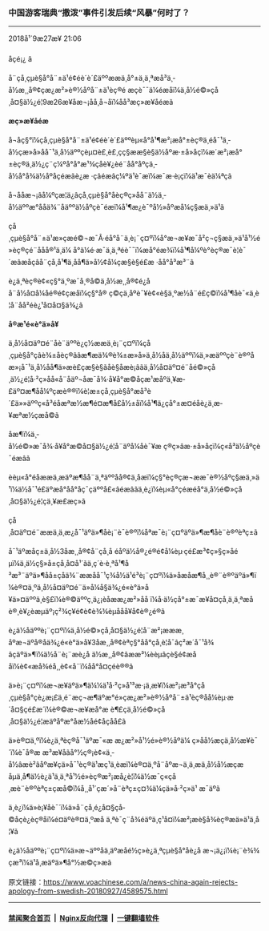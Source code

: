 ### 中国游客瑞典“撒泼”事件引发后续“风暴”何时了？
------------------------

<div class="published">
 <span class="date" title="ä¸­å½æ¶é´">
  <time datetime="2018-09-27T21:06:59+08:00">
   2018å¹´9æ27æ¥ 21:06
  </time>
 </span>
</div>
<br/>
<div class="wsw">
 <span class="dateline">
  åçé¡¿ â
 </span>
 <p>
  å¨çå¸çµè§å°å¨±ä¹é¢éè´è´£äººææä¸å°±ä¸ä¸ªæå³ä¸­å½æ¸¸å®¢çæ¿æ²»è®½åºå¨±ä¹èç®é æçè¯¯ä¼éæ­åï¼ä¸­å½é©»çå¸å¤§ä½¿é¦9æ26æ¥åæ¬¡åå¸å¬åï¼åå³æç»æ¥åéæ­ã
 </p>
 <p>
  <strong>
   æç»æ¥åéæ­
  </strong>
 </p>
 <p>
  å¬åç§°ï¼çå¸çµè§å°å¨±ä¹é¢éè´è´£äººèµ«å°å¹¶æ²¡æå°±èç®ä¸­éå¯¹ä¸­å½çæ»å»åå¯¹ä¸­å½äººçèµ¤è£¸è£¸çç§ææ­§è§ä½åºæ·±å»åçï¼æ´æ²¡æå°±èç®ä¸­ä½¿ç¨ç¼ºå°å°æ¹¾çåè¥¿èé¨åå°åºçä¸­å½å°å¾ä½åºåçéæ­ãè¿æ ·çâéæ­âç¼ºä¹è¯æï¼æ¯æ·è¡çï¼ä¹æ¯èä¼ªçã
 </p>
 <p>
  å¬ååæ¬¡âå¼ºçæ¦ä¿âçå¸çµè§å°åèç®ç»åå¨ä½ä¸­å½äººæ°ååä¾¨åäººä½åºçè¯éæ­ï¼å¹¶æ¿è¯ºå½»åºæå¼ç§æä¸»ä¹ã
 </p>
 <p>
  çå¸çµè§å°å¨±ä¹æ»çæé©¬æ¯Â·éå°å¨ä¸è¡¨ç¤ºï¼å°æ¬æ¥æ¯å²ç¬ç§æä¸»ä¹å¹½é»èç®çé¨ååå®¹ä¸ä¼ å°ä¼é·æ¯ä¸ä¸ªéè¯¯ï¼æå°éæ¾ï¼å¹¶å¼ºè°èç®æ¯è¦è¯´æâæåçâå¨çå¸å¹¶ä¸åå¶ä»å½¢å¼çæ­§è§é£æ ·åå°å³æ³¨ã
 </p>
 <p>
  è¿ä¸ªèç®è¢«ç§°ä¸ºæ¯å¸®å©ä¸­å½æ¸¸å®¢é¿åå¨å½å¤å¼åé®é¢çæåï¼ç§°å® ç©çä¸åºè¯¥è¢«è§ä¸ºæ½å¨é£ç©ï¼å¹¶åè¯«ä¸è¦å¨åå²éè¿¹å¤å¤§ä¾¿ã
 </p>
 <p>
  <strong>
   å®æ¹é«è°ä»å¥
  </strong>
 </p>
 <p>
  ä¸­å½å¤äº¤é¨åè¨äººè¿ç½ææä¸è¡¨ç¤ºï¼çå¸çµè§å°çâè¾±åèç®ââæ¶æä¾®è¾±æ»å»ä¸­å½åä¸­å½äººï¼ä¸»æäººçè¨è®ºåæ»¡å¯¹ä¸­å½åå¶ä»æè£çæ­§è§ãåè§åæè¡âãä¸­å½å¤äº¤é¨åé©»çå¸ä½¿é¦å·²ç»åå«å¨åäº¬åæ¯å¾·å¥å°æ©åçæ¹æåºä¸¥æ­£äº¤æ¶åå¼ºçæè®®ï¼è¦æ±çå¸çµè§å°æå³è´£ä»»äººç«å³éåæªæ½æ¶é¤æ¶å£å½±åï¼å¹¶ä¿çå°±æ­¤éåè¿ä¸æ­¥æªæ½çæå©ã
 </p>
 <p>
  åæ¶ï¼ä¸­å½é©»æ¯å¾·å¥å°æ©å¤§ä½¿é¦å¨äºå¼åè¯¥æ ç®ç»âæ·±å»åçï¼ç«å³ä½åºçè¯éæ­âã
 </p>
 <p>
  èèµ«å°éåææä¸æäºæ¶åå¨ä¸ªäººåå®¢ä¸åæï¼ç§°èç®çæ¬ææ¯è®½åºç§æä¸»ä¹ï¼ä½å¯¹é£äºæå°åå°åç¯çäººå£«âéæ­âãä¸è¿ï¼èµ«å°çéæ­é­å°ä¸­å½é©»çå¸å¤§ä½¿é¦çä¸¥æ­£æç»ã
 </p>
 <p>
  çå¸å¤äº¤é¨ææä¸ä¸æ¿å¯¹äºä»¶åè¡¨è¯è®ºï¼åªæ¯è¡¨ç¤ºäºä»¶æ¶åè¨è®ºèªç±ã
 </p>
 <p>
  å¯¹äºæåç±ä¸­å½3åæ¸¸å®¢å¨çå¸å éåºä½å®¿é®é¢å¼èµ·çé£æ³¢ç»§ç»­åéµï¼ä¸ä½ç§»å±çå¸å¤å¹´ãä¸ç´è·è¸ªå¹¶å³æ³¨äºä»¶åå±çåä¾¨ææåå¯¹ç¾å½ä¹é³è¡¨ç¤ºï¼ä»åæåæ¶å¸¸è®¨è®ºäºä»¶ï¼è®¤ä¸ºä¸­å½å¤äº¤é¨ä»å¼å§ä¾¿é«è°ä»å¥ä»¤äººä¸è§£ï¼è®©äººç¸ä¿¡èåææ¿æ²»åå ï¼å·ä½çå°±æ¯æ¥å¤çå¸ä¸ä¸ªæåè®¸è¥¿èæµäº¡ç²¾ç¥é¢è¢è¾¾èµååå¥å¢è®¿é®ã
 </p>
 <p>
  è¿ä½åäººè¡¨ç¤ºï¼ä¸­å½é©»çå¸å¤§ä½¿é¦å¨æ²¡æææ¸åºæ¬äºå®åä¾¿é«è°ä»å¥3åæ¸¸å®¢èªç§°åå°çå¸è­¦å¯âç²æ´å¯¹å¾âçäºä»¶ï¼ä½å¨è¡¨æè¿å ä½æ¸¸å®¢âææ³¼èèµâçè§é¢æååï¼è¢«æå¾éå¸¸è¢«å¨ï¼åå°å¤çéè®®ã
 </p>
 <p>
  ä»è¡¨ç¤ºï¼æ¬æ¥äºä»¶ä¼¼ä¹å·²ç»å¹³æ·¡ä¸æ¥ï¼æ²¡æ³å°çå¸çµè§å°çè¿æ¡£ä¸é¨æç¬æ¶äºæ°é»çæ¿æ²»è®½åºå¨±ä¹èç®åå¼èµ·æ´å¤§çé£æ´ï¼è®©æ¬æ¥æå°æ è¶£çä¸­å½é©»çå¸å¤§ä½¿é¦æäºåºæ°åæ½åé¢å­çåå£ã
 </p>
 <p>
  ä»è®¤ä¸ºï¼è¿ä¸ªèç®å¯¹äºæ¯«æ æ¿æ²»å¹½é»è®½åºä¼ ç»åå½æçä¸­å½æ¥è¯´ï¼è¯å®æ æ³æ¥åãå°½ç®¡è¢«ä¸­å½âæè²âåºæ¥çä»å¯¹èç®ä¹æç¹ä¸èæï¼è®¤ä¸ºå¨åºæ¬ä¸ä¸æä¸­å½å½æçæåµä¸å¶ä½è¿ä¹ä¸ä¸ªå¹½é»èç®æ²¡æå¿è¦ï¼ä½æ¯ç«çå¸æè¨è®ºèªç±çæå©ï¼å¸¸å¹´çæ´»å¨èªç±ç¤¾ä¼çä»å·²ç»ä¹ æ¯äºã
 </p>
 <p>
  ä¸è¿ï¼ä»è¡¥åè¯´ï¼ä»å¨çå¸é¿å¤§çå­©å­çè¿èç®åï¼é¤äºè®¤ä¸ºæå ä¸ªè¯ç¨å¾éäºä¸ç¹å¤ï¼æ²¡æè§å¾èç®æä»ä¹ä¸å¦¥ã
 </p>
 <p>
  è¿ä½åäººè¡¨ç¤ºï¼ä»æ¬äººåä¸äºæåé½ç»è¿ä¸ªçµè§å°åè¿å æ¬¡ä¿¡ï¼è¡¨è¾¾çæ³ï¼ä¹å¸æäºä»¶å°½æ©ç»æã
 </p>
</div>

原文链接：https://www.voachinese.com/a/news-china-again-rejects-apology-from-swedish-20180927/4589575.html


------------------------
#### [禁闻聚合首页](https://github.com/gfw-breaker/banned-news/blob/master/README.md) &nbsp;|&nbsp; [Nginx反向代理](https://github.com/gfw-breaker/open-proxy/blob/master/README.md) &nbsp;|&nbsp;  [一键翻墙软件](https://github.com/gfw-breaker/nogfw/blob/master/README.md)
